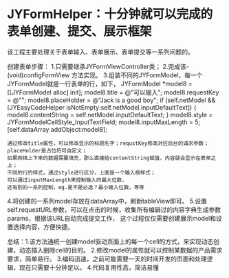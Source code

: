 # JYFormHelper：十分钟就可以完成的表单创建、提交、展示框架
该工程主要处理关于表单输入、表单展示、表单提交等一系列问题的。

创建表单步骤：
1.只需要继承JYFormViewController类；
2.完成该- (void)configFormView 方法实现。
3.组装不同的JYFormModel，每一个JYFormModel就是一行表单的行，如下，
    JYFormModel *model8 = [[JYFormModel alloc] init];
    model8.title = @"可以输入";
    model8.requestKey = @"";
    model8.placeHolder = @"Jack is a good boy";
    if (self.netModel && [JYEasyCodeHelper isNotEmpty:self.netModel.inputDefaultText]) {
        model8.contentString = self.netModel.inputDefaultText;
    }
    model8.style = JYFormModelCellStyle_InputTextField;
    model8.inputMaxLength = 5;
    [self.dataArray addObject:model8];
    
    通过修改title属性，可以修改显示的标题名字；requstKey修改对应后台的请求参数；placeHolder是占位符可自定义；
    如果网络上下来的数据需要填充，那么直接给contentString赋值，内容就会显示在表单之上；
    不同的行的样式，通过style进行区分，上面是一个输入框样式；
    可以通过inputMaxLength来控制输入的最大位数，
    还有别的一系列控制，eg.是不是必选？最小输入位数，等等
 4.将创建的一系列model存放在dataArray中，刷新tableView即可。
 5.设置self.requestURL参数，可以在点击的时候，收集所有编辑过的内容字典生成参数params，根据该URL自动完成提交工作，
    这个过程仅仅需要创建展示model和设置选择内容，方便快捷。
 
 总结：1.该方法通统一创建model驱动页面上的每一个cell的方式，来实现动态创建，动态插入删除cell的目的。
      2.修改model的属性就可以控制某数据的产品需求要求，简单易行。
      3.编码迅速，之前可能需要一天的时间开发的页面和处理逻辑，现在只需要十分钟足以。
      4.代码复用性高，简洁易懂
